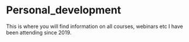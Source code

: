 # Personal_development
This is where you will find information on all courses, webinars etc I have been attending since 2019.
